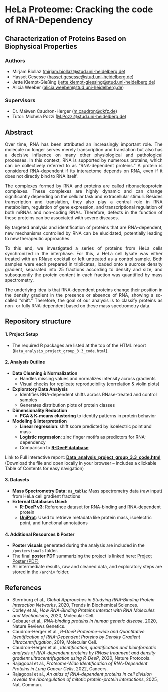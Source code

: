 # HeLa Proteome: Cracking the code of RNA-Dependency
## Characterization of Proteins Based on Biophysical Properties

### Authors

* Mirjam Biollaz (mirjam.biollaz@stud.uni-heidelberg.de)
* Hasset Gesesse (hasset.gesesse@stud.uni-heidelberg.de)
* Jette Klempt-Gießing (jette.klempt-giessing@stud.uni-heidelberg.de)
* Alicia Weeber (alicia.weeber@stud.uni-heidelberg.de)

### Supervisors
* Dr. Maïwen Caudron-Herger (m.caudron@dkfz.de)
* Tutor: Michela Pozzi (M.Pozzi@stud.uni-heidelberg.de)

## Abstract
<p align="justify">
Over time, RNA has been attributed an increasingly important role. The molecule no longer serves merely transcription and translation but also has a decisive influence on many other physiological and pathological processes. In this context, RNA is supported by numerous proteins, which can be collectively referred to as “RNA-dependent proteins.” A protein is considered RNA-dependent if its interactome depends on RNA, even if it does not directly bind to RNA itself.
</p> <p align="justify">
The complexes formed by RNA and proteins are called ribonucleoprotein complexes. These complexes are highly dynamic and can change significantly depending on the cellular task and extracellular stimuli. Besides transcription and translation, they also play a central role in RNA metabolism, regulation of gene expression, and transcriptional regulation of both mRNAs and non-coding RNAs. Therefore, defects in the function of these proteins can be associated with severe diseases.
</p> <p align="justify"> 
By targeted analysis and identification of proteins that are RNA-dependent, new mechanisms controlled by RNA can be elucidated, potentially leading to new therapeutic approaches.
</p> <p align="justify">
To this end, we investigated a series of proteins from HeLa cells synchronized in the interphase. For this, a HeLa cell lysate was either treated with an RNase cocktail or left untreated as a control sample. Both samples were each prepared in triplicates, loaded onto a sucrose density gradient, separated into 25 fractions according to density and size, and subsequently the protein content in each fraction was quantified by mass spectrometry.
</p> <p align="justify">
The underlying idea is that RNA-dependent proteins change their position in the density gradient in the presence or absence of RNA, showing a so-called “shift.” Therefore, the goal of our analysis is to classify proteins as non- or fully RNA-dependent based on these mass spectrometry data.
</p>

## Repository structure

#### 1. Project Setup
* The required R packages are listed at the top of the HTML report (`Data_analysis_project_group_3.3_code.html`).

#### 2. Analysis Outline
* **Data Cleaning & Normalization**
  * Handles missing values and normalizes intensity across gradients
  * Visual checks for replicate reproducibility (correlation & violin plots)
* **Exploratory Data Analysis**
  * Identifies RNA-dependent shifts across RNase-treated and control samples
  * Generates distribution plots of protein classes
* **Dimensionality Reduction**
  * **PCA & K-means clustering** to identify patterns in protein behavior
* **Modeling & Interpretation**
  * **Linear regression**: shift score predicted by isoelectric point and mass  
  * **Logistic regression**: zinc finger motifs as predictors for RNA-dependency  
  * Comparison to **[R-DeeP database](https://r-deep3.dkfz.de)**
  
Link to Full interactive report: **[Data_analysis_project_group_3.3_code.html](./Data_analysis_project_group_3.3_code.html)**  
(Download the file and open locally in your browser – includes a clickable Table of Contents for easy navigation) 

#### 3. Datasets
- **Mass Spectrometry Data:** **`ms_table`**: Mass spectrometry data (raw input) from HeLa cell gradient fractions
- **External Databases Used:**
  - [**R-DeeP v3**](https://r-deep3.dkfz.de): Reference dataset for RNA-binding and RNA-dependent protein
  - [**UniProt**](https://www.uniprot.org): Used to retrieve metadata like protein mass, isoelectric point, and functional annotations


#### 4. Additional Resources & Poster

- **Poster visuals** generated during the analysis are included in the `/postervisuals` folder.
- The final **poster PDF** summarizing the project is linked here: [Project Poster (PDF)](./Data_analysis_project_group_3.3_poster.pdf)
- All intermediate results, raw and cleaned data, and exploratory steps are stored in the `/archiv` folder.

## References

  * Sternburg et al., *Global Approaches in Studying RNA-Binding Protein Interaction Networks*, 2020, Trends in Biochemical Sciences.
  * Corley et al., *How RNA-Binding Proteins Interact with RNA Molecules and Mechanisms*, 2020, Molecular Cell.
  * Gebauer et al., *RNA-binding proteins in human genetic disease*, 2020, Nature Reviews Genetics.
  * Caudron-Herger et al., *R-DeeP Proteome-wide and Quantitative Identification of RNA-Dependent Proteins by Density Gradient Ultracentrifugation*, 2019, Molecular Cell.
  * Caudron-Herger et al., *Identification, quantification and bioinformatic analysis of RNA-dependent proteins by RNase treatment and density gradient ultracentrifugation using R-DeeP*, 2020, Nature Protocols.
  * Rajagopal et al., *Proteome-Wide Identification of RNA-Dependent Proteins in Lung Cancer Cells*, 2022, Cancers.
  * Rajagopal et al., *An atlas of RNA-dependent proteins in cell division reveals the riboregulation of mitotic protein-protein interactions*, 2025, Nat. Commun.